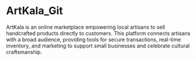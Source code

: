 # ArtKala_Git
ArtKala is an online marketplace empowering local artisans to sell handcrafted products directly to customers. This platform connects artisans with a broad audience, providing tools for secure transactions, real-time inventory, and marketing to support small businesses and celebrate cultural craftsmanship.
